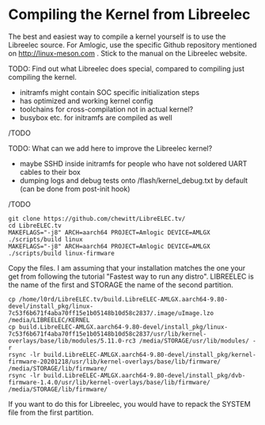Compiling the Kernel from Libreelec
===================================

The best and easiest way to compile a kernel yourself is to use the Libreelec source. For Amlogic, use the specific Github repository mentioned on http://linux-meson.com . Stick to the manual on the Libreelec website.

TODO: Find out what Libreelec does special, compared to compiling just compiling the kernel.

- initramfs might contain SOC specific initialization steps
- has optimized and working kernel config
- toolchains for cross-compilation not in actual kernel?
- busybox etc. for initramfs are compiled as well

/TODO

TODO: What can we add here to improve the Libreelec kernel?

- maybe SSHD inside initramfs for people who have not soldered UART cables to their box
- dumping logs and debug tests onto /flash/kernel_debug.txt by default (can be done from post-init hook)

/TODO


```
git clone https://github.com/chewitt/LibreELEC.tv/
cd LibreELEC.tv
MAKEFLAGS="-j8" ARCH=aarch64 PROJECT=Amlogic DEVICE=AMLGX ./scripts/build linux
MAKEFLAGS="-j8" ARCH=aarch64 PROJECT=Amlogic DEVICE=AMLGX ./scripts/build linux-firmware
```

Copy the files. I am assuming that your installation matches the one your get from following the tutorial "Fastest way to run any distro". LIBREELEC is the name of the first and STORAGE the name of the second partition.
```
cp /home/l0rd/LibreELEC.tv/build.LibreELEC-AMLGX.aarch64-9.80-devel/install_pkg/linux-7c53f6b671f4aba70ff15e1b05148b10d58c2837/.image/uImage.lzo /media/LIBREELEC/KERNEL
cp build.LibreELEC-AMLGX.aarch64-9.80-devel/install_pkg/linux-7c53f6b671f4aba70ff15e1b05148b10d58c2837/usr/lib/kernel-overlays/base/lib/modules/5.11.0-rc3 /media/STORAGE/usr/lib/modules/ -r
rsync -lr build.LibreELEC-AMLGX.aarch64-9.80-devel/install_pkg/kernel-firmware-20201218/usr/lib/kernel-overlays/base/lib/firmware/ /media/STORAGE/lib/firmware/
rsync -lr build.LibreELEC-AMLGX.aarch64-9.80-devel/install_pkg/dvb-firmware-1.4.0/usr/lib/kernel-overlays/base/lib/firmware/ /media/STORAGE/lib/firmware/
```
If you want to do this for Libreelec, you would have to repack the SYSTEM file from the first partition.
